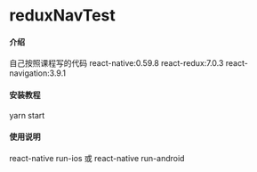 # reduxNavTest

#### 介绍
自己按照课程写的代码
react-native:0.59.8
react-redux:7.0.3
react-navigation:3.9.1



#### 安装教程

 yarn start


#### 使用说明

react-native run-ios 或  react-native run-android


